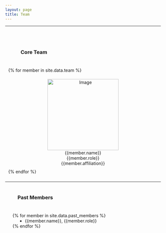 ```yaml
---
layout: page
title: Team
---
```

<style>
  .team-sections {
    display: flex;
    flex-wrap: wrap;
    justify-content: space-between;
    gap: 20px; /* Space between columns */
}

.team-section {
    flex: 1; /* Flexibly take up available space */
    min-width: 300px; /* Minimum width to prevent items from getting too small */
    box-sizing: border-box;
    padding: 10px;
}

@media (max-width: 768px) {
    .team-sections {
        flex-direction: column;
        align-items: center;
    }
}

</style>
<hr>
<div style="padding-top: 10px; padding-bottom: 30px; text-align:left;">
    <div class="team-section">
        <h3 style="text-align:left; margin:40px">Core Team</h3>
        {% for member in site.data.team %}
            <div class="team-member-container" align= "center" style="padding-bottom: 10px; padding-top:20px;">
                <img alt="Image" height = "230px" src="{{site.url}}{{member.image}}"/>
                <div class="team-member team-member-name">{{member.name}}</div>
                <div class="team-member team-member-role">{{member.role}}</div>
                <div class="team-member team-member-affiliation">{{member.affiliation}}</div>
            </div>
        {% endfor %}   
        </div>
        <hr>
        <h3 style="text-align:left; margin:40px">Past Members</h3>
        <ul>
        {% for member in site.data.past_members %}
            <div style="text-align:left; margin-left:40px">
                <li>{{member.name}}, {{member.role}}</li>
            </div>
        {% endfor %}
        </ul>  
</div>

    


<!-- <h3 style="text-align:center;">Executive Board</h3>
      {% for member in site.data.board_members %}
        <div class="team-member-container" style="padding-top: 30px;" align= "center">
            <div class="team-member team-member-role">{{member.role}}</div>
            <img alt="Image" height = "200px" src="{{site.url}}{{member.image}}"/>
            <div class="team-member team-member-name">{{member.name}}</div>
            <div class="team-member team-member-affiliation">{{member.affiliation}}</div>
        </div>
	  {% endfor %} -->
<!-- <div class="team-sections">
    <div class="team-section">
        <h4 style="text-align:center;">Scientific Coordination</h4>
        {% for member in site.data.team_scientific_coord %}
        <div class="team-member-container" align="center" style="padding-bottom: 20px; padding-top:20px;">
            <img alt="Image" height="200px" src="{{site.url}}{{member.image}}" />
            <div class="team-member team-member-name">{{member.name}}</div>
            <div class="team-member team-member-affiliation">{{member.affiliation}}</div>
        </div>
        {% endfor %}
    </div>
    <div class="team-section">
        <h4 style="text-align:center;">Outreach and Valorisation</h4>
        {% for member in site.data.team_outreach %}
        <div class="team-member-container" align="center" style="padding-bottom: 30px; padding-top:20px;">
            <img alt="Image" height="200px" src="{{site.url}}{{member.image}}" />
            <div class="team-member team-member-name">{{member.name}}</div>
            <div class="team-member team-member-affiliation">{{member.affiliation}}</div>
        </div>
        {% endfor %}
    </div>
</div>
<hr>
 <h3 style="text-align:center; padding-top:30px; padding-bottom:30px">Participating researchers</h3>
      -->


